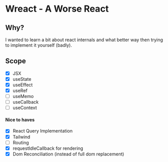 # Wreact - A Worse React

## Why?

I wanted to learn a bit about react internals and what better way 
then trying to implement it yourself (badly).

## Scope

- [x] JSX
- [x] useState
- [x] useEffect
- [x] useRef
- [ ] useMemo
- [ ] useCallback
- [ ] useContext

#### Nice to haves

- [x] React Query Implementation
- [x] Tailwind
- [ ] Routing
- [x] requestIdleCallback for rendering
- [x] Dom Reconciliation (instead of full dom replacement)
